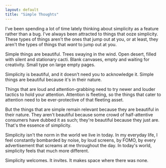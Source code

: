 ```yaml
---
layout: default
title: "Simple Thoughts"
---
```


I've been spending a lot of time lately thinking about simplicity as a feature rather than a bug. I've always been attracted to things that ooze simplicity. These types of things aren't the ones that jump out at you, or at least, they aren't the types of things that <em>want</em> to jump out at you. 

Simple things are beautiful. Trees swaying in the wind. Open desert, filled with silent and stationary cacti. Blank canvases, empty and waiting for creativity. Small type on large empty pages. 

Simplicity is beautiful, and it doesn't need you to acknowledge it. Simple things are beautiful because it's in their nature. 

Things that are loud and attention-grabbing need to try newer and louder tactics to hold your attention. Attention is fleeting, so the things that cater to attention need to be ever-protective of that fleeting asset. 

But the things that are simple remain relevant because they are beautiful in their nature. They aren't beautiful because some crowd of half-attentive consumers have dubbed it as such; they're beautiful because they just are. That's the essence of simplicity. 

Simplicity isn't the norm in the world we live in today. In my everyday life, I feel constantly bombarded by noise, by loud screens, by FOMO, by every advertisement that screams at me throughout the day. In today's world, simplicity feels that much more different. 

Simplicity welcomes. 
It invites. 
It makes space where there was none.  